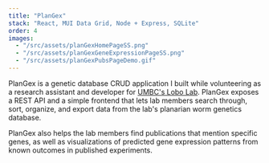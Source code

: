 ```yaml
---
title: "PlanGex"
stack: "React, MUI Data Grid, Node + Express, SQLite"
order: 4
images:
  - "/src/assets/planGexHomePageSS.png"
  - "/src/assets/planGexGeneExpressionPageSS.png"
  - "/src/assets/planGexPubsPageDemo.gif"
---
```


PlanGex is a genetic database CRUD application I built while volunteering as a research assistant and developer for <a href="https://lobolab.umbc.edu/" class="link link-primary" target="_blank">UMBC's Lobo Lab</a>. PlanGex exposes a REST API and a simple frontend that lets lab members search through, sort, organize, and export data from the lab's planarian worm genetics database.

PlanGex also helps the lab members find publications that mention specific genes, as well as visualizations of predicted gene expression patterns from known outcomes in published experiments.

